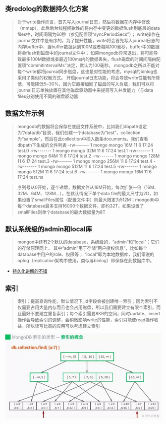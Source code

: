 
## 类redolog的数据持久化方案
>对于write操作而言，首先写入journal日志，然后将数据在内存中修改（mmap），此后后台线程间歇性的将内存中变更的数据flush到底层的data files中，时间间隔为60秒（参见配置项“syncPeriodSecs”）；
write操作在journal文件中是有序的，为了提升性能，write将会首先写入journal日志的内存buffer中，当buffer数据达到100M或者每隔100毫秒，buffer中的数据将会flush到磁盘中的journal文件中；
如果mongodb异常退出，将可能导致最多100M数据或者最近100ms内的数据丢失，flush磁盘的时间间隔由配置项“commitIntervalMs”决定，默认为100毫秒。
mongodb之所以不能对每个write都将journal同步磁盘，这也是对性能的考虑，mysql的binlog也采用了类似的权衡方式。
开启journal日志功能，将会导致write性能有所降低，可能降低5~30%，因为它直接加剧了磁盘的写入负载，我们可以将journal日志单独放置在其他磁盘驱动器中来提高写入并发能力（与data files分别使用不同的磁盘驱动器


## 数据文件示例
>mongodb的数据将会保存在底层文件系统中，比如我们dbpath设定为“/data/db”目录，我们创建一个database为“test”，collection为“sample”，然后在此collection中插入数条documents。我们查看dbpath下生成的文件列表
-rw-------  1 mongo  mongo    16M 11  6 17:24 test.0
-rw-------  1 mongo  mongo    32M 11  6 17:24 test.1
-rw-------  1 mongo  mongo    64M 11  6 17:24 test.2
-rw-------  1 mongo  mongo   128M 11  6 17:24 test.3
-rw-------  1 mongo  mongo   256M 11  6 17:24 test.4
-rw-------  1 mongo  mongo   512M 11  6 17:24 test.5
-rw-------  1 mongo  mongo   512M 11  6 17:24 test.6
-rw-------  1 mongo  mongo    16M 11  6 17:24 test.ns

>序列号从0开始，逐个递增，数据文件从16M开始，每次扩张一倍（16M、32M、64M、128M...），在默认情况下单个data file的最大尺寸为2G，如果设置了smallFiles属性（配置文件中）则最大限定为512M；mongodb中每个database最多支持16000个数据文件，即约32T，如果设置了smallFiles则单个database的最大数据量为8T

## 默认系统级的admin和local库
>mongod中还有2个默认的database，系统级的，“admin”和“local”；它们的存储原理同上，
>其中“admin”用于存储“用户授权信息”，比如每个database中用户的role、权限等；
>“local”即为本地数据库，我们常说的oplog（replication架构中使用，类似与binlog）即保存在此数据库中。

* [持久化讲解的不错](http://blog.itpub.net/31561269/viewspace-2663773/)

## 索引
>索引：提高查询性能，默认情况下_id字段会被创建唯一索引；因为索引不仅需要占用大量内存而且也会占用磁盘，所以我们需要建立有限个索引，而且最好不要建立重复索引；每个索引需要8KB的空间，同时update、insert操作会导致索引的调整，会稍微影响write的性能，索引只能使read操作收益，所以读写比高的应用可以考虑建立索引

![](./res/mongo-index.jpeg "")